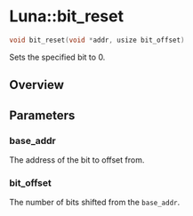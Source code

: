 # Luna::bit_reset

```c++
void bit_reset(void *addr, usize bit_offset)
```

Sets the specified bit to 0. 

## Overview


## Parameters
### base_addr
The address of the bit to offset from. 

### bit_offset
The number of bits shifted from the `base_addr`. 


